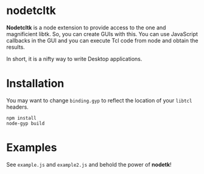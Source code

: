 # nodetcltk

**Nodetcltk** is a node extension to provide access to the one and magnificient libtk. So, you can create GUIs with this. You can use JavaScript callbacks in the GUI and you can execute Tcl code from node and obtain the results.

In short, it is a nifty way to write Desktop applications.

# Installation

You may want to change `binding.gyp` to reflect the location of your `libtcl` headers.

    npm install
    node-gyp build

# Examples

See `example.js` and `example2.js` and behold the power of **nodetk**!
